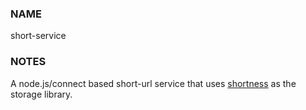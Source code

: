 ### NAME
short-service

### NOTES

A node.js/connect based short-url service that uses 
[shortness](https://github.com/techosaurus/shortness) as the storage library.
